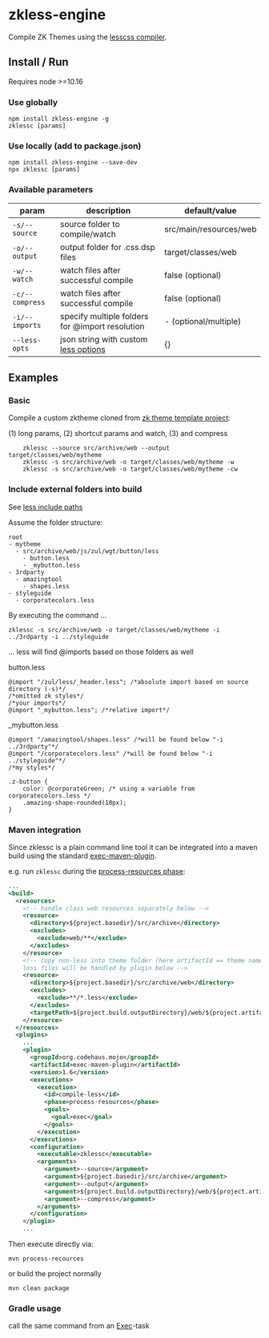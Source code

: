 # zkless-engine
Compile ZK Themes using the [lesscss compiler](http://lesscss.org/).


## Install / Run

Requires node >=10.16

### Use globally

    npm install zkless-engine -g
    zklessc [params]
    
### Use locally (add to package.json)

    npm install zkless-engine --save-dev
    npx zklessc [params]

### Available parameters

| param           | description                                     | default/value           |
| --------------- | ----------------------------------------------- | ----------------------- |
| `-s/--source`   | source folder to compile/watch                  | src/main/resources/web  |
| `-o/--output`   | output folder for .css.dsp files                | target/classes/web      |
| `-w/--watch`    | watch files after successful compile            | false (optional)        |
| `-c/--compress` | watch files after successful compile            | false (optional)        |
| `-i/--imports`  | specify multiple folders for @import resolution | - (optional/multiple)   |
| `--less-opts`   | json string with custom [less options](http://lesscss.org/usage/#less-options)  | {}                      |

## Examples

### Basic

Compile a custom zktheme cloned from [zk theme template project](https://github.com/zkoss/zkThemeTemplate):

(1) long params, (2) shortcut params and watch, (3) and compress

```
    zklessc --source src/archive/web --output target/classes/web/mytheme
    zklessc -s src/archive/web -o target/classes/web/mytheme -w
    zklessc -s src/archive/web -o target/classes/web/mytheme -cw
```

### Include external folders into build 

See [less include paths](http://lesscss.org/usage/#less-options-include-paths)

Assume the folder structure:
```
root
- mytheme 
  - src/archive/web/js/zul/wgt/button/less
    - button.less
    - _mybutton.less
- 3rdparty
  - amazingtool
    - shapes.less
- styleguide
  - corporatecolors.less
```

By executing the command ...

    zklessc -s src/archive/web -o target/classes/web/mytheme -i ../3rdparty -i ../styleguide

... less will find @imports based on those folders as well

button.less
```less
@import "/zul/less/_header.less"; /*absolute import based on source directory (-s)*/
/*omitted zk styles*/
/*your imports*/
@import "_mybutton.less"; /*relative import*/
```

_mybutton.less
```less
@import "/amazingtool/shapes.less" /*will be found below "-i ../3rdparty"*/
@import "/corporatecolors.less" /*will be found below "-i ../styleguide"*/
/*my styles*/

.z-button {
    color: @corporateGreen; /* using a variable from corporatecolors.less */
    .amazing-shape-rounded(10px);
}
```

### Maven integration

Since zklessc is a plain command line tool it can be integrated into a maven build using the standard [exec-maven-plugin](https://www.mojohaus.org/exec-maven-plugin/index.html).

e.g. run `zklessc` during the [process-resources phase](https://maven.apache.org/guides/introduction/introduction-to-the-lifecycle):

```xml
...
<build>
  <resources>
    <!-- handle class web resources separately below -->
    <resource>
      <directory>${project.basedir}/src/archive</directory>
      <excludes>
        <exclude>web/**</exclude>
      </excludes>
    </resource>
    <!-- copy non-less into theme folder (here artifactId == theme name), 
    less files will be handled by plugin below -->
    <resource>
      <directory>${project.basedir}/src/archive/web</directory>
      <excludes>
        <exclude>**/*.less</exclude>
      </excludes>
      <targetPath>${project.build.outputDirectory}/web/${project.artifactId}</targetPath>
    </resource>
  </resources>
  <plugins>
    ...
    <plugin>
      <groupId>org.codehaus.mojo</groupId>
      <artifactId>exec-maven-plugin</artifactId>
      <version>1.6</version>
      <executions>
        <execution>
          <id>compile-less</id>
          <phase>process-resources</phase>
          <goals>
            <goal>exec</goal>
          </goals>
        </execution>
      </executions>
      <configuration>
        <executable>zklessc</executable>
        <arguments>
          <argument>--source</argument>
          <argument>${project.basedir}/src/archive</argument>
          <argument>--output</argument>
          <argument>${project.build.outputDirectory}/web/${project.artifactId}</argument>
          <argument>--compress</argument>
        </arguments>
      </configuration>
    </plugin>
    ...
```

Then execute directly via:

    mvn process-recources

or build the project normally

    mvn clean package

### Gradle usage

call the same command from an [Exec](https://docs.gradle.org/current/dsl/org.gradle.api.tasks.Exec.html)-task




